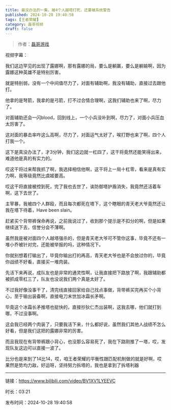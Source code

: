 ```yaml
---
title: 最没办法的一集，被4个人越塔打死，还要被系统警告
published: 2024-10-28 19:40:58
tags: [王者荣耀]
category: 磊哥视频
draft: false
---
```



> 作者：[磊哥游戏](https://space.bilibili.com/268941858?spm_id_from=333.788.upinfo.head.click)

视频字幕：

我们这边罕见的出现了露娜啊，那有露娜的局，要么是躺赢，要么是躺输啊，因为露娜这种英雄不是特别厉害。

就是特别弱，没有一个中间值尽力了，对面有辅助啊，我没有辅助，直接过去跟他打。

他拿的是弩箭，我拿的是弓箭，打不过合情合理啊，这我们辅助也来了啊，尽力了。

对面辅助还会一闪blood，回到线上，一个小兵没补到啊，尽力了，对面小兵压血太厉害了。

这对面的暴击率咋这么高啊，尽力了，对面运气太好了，唉打野也来了啊，四个人打我一个。

这下是真没办法了，才3分钟，我们这边就一杠四了，这干将竟然还能笑得出来，难道他是真的有实力的。

哎这干将过来帮我抓了啊，我选择相信他啊，这干将上一局十杠零，看来是真有实力啊，我等级竟然比虞姬要高。

哎这干将直接被控到死，完了我也去世了，诶防御塔护盾消失，我竟然还活着车啊，这下去世了。

主宰暴，我被四个人群殴，而且每次都死在塔下，这个瞎眼的青天老大爷竟然还让我在塔下待着，Have been slain。

赶紧买个背带裤保命再说，之前我说过了，收到那个提示是不扣分的啊，但是如果继续送下去，信誉分会不薄啊。

虽然我是被对面四个人越塔强杀的，但是青天老大爷可不管你这事，毕竟不还有一堆小乔被针对完，还能被举报的吗，这种情况下。

你就别想着打输出了，毕竟你输出打的再高，青天老大爷也是不会放过你的，毕竟你战绩不好看，直接买一堆肉装。

先活下来再说，成队友也是非常的通灵性啊，让我直接把下路放了啊，我跟辅助都被抓成零杠三了，队友也没说我们两个真是太好了。

不过我好像没事干了，清完线直接回家给自己找点事做，背带裤买完再买个小背心，至于输出装备啊，直接电刀末世加冰霜长矛啊。

毕竟这个冰霜长矛推塔也挺快的，直接抄狄仁杰出装啊，这我去哪，他们就打到哪，不过没事啊。

这会我已经两个肉装了，只要我活下来，什么都好说，虽然我们其他人战绩不怎么好看，但是我们这把的露娜非常的厉害。

而且我现在有背带裤跟小背心，也没那么容易死了，我在下路刚推了一塔，哎，发现队友这边可以直接一波了。

比分也是来到了14比14，哎，咱王者荣耀的平衡性跟匹配机制做的就是好啊，哎果然是势均力敌，好运呀，坚持努力拆塔的，我也是拿到了拆塔利器

---

链接：https://www.bilibili.com/video/BV1XV1LYEEVC

时长：03:21

发布时间：2024-10-28 19:40:58
